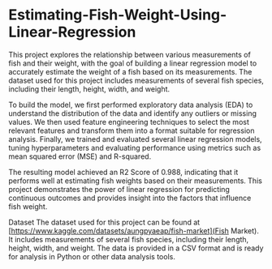 # Estimating-Fish-Weight-Using-Linear-Regression
This project explores the relationship between various measurements of fish and their weight, with the goal of building a linear regression model to accurately estimate the weight of a fish based on its measurements. The dataset used for this project includes measurements of several fish species, including their length, height, width, and weight.

To build the model, we first performed exploratory data analysis (EDA) to understand the distribution of the data and identify any outliers or missing values. We then used feature engineering techniques to select the most relevant features and transform them into a format suitable for regression analysis. Finally, we trained and evaluated several linear regression models, tuning hyperparameters and evaluating performance using metrics such as mean squared error (MSE) and R-squared.

The resulting model achieved an R2 Score of  0.988, indicating that it performs well at estimating fish weights based on their measurements. This project demonstrates the power of linear regression for predicting continuous outcomes and provides insight into the factors that influence fish weight.

Dataset
The dataset used for this project can be found at [https://www.kaggle.com/datasets/aungpyaeap/fish-market](Fish Market). It includes measurements of several fish species, including their length, height, width, and weight. The data is provided in a CSV format and is ready for analysis in Python or other data analysis tools.
